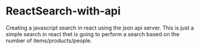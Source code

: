 # ReactSearch-with-api
Creating a javascript search in react using the json api server. This is just a simple search in react thet is going to perform a search based on the number of items/products/people.
